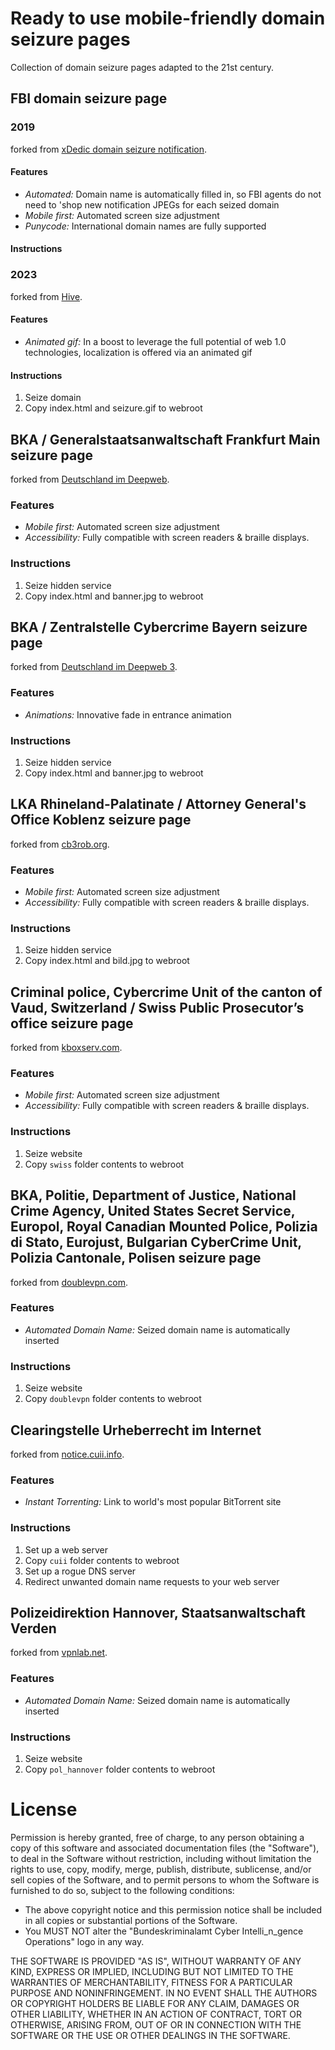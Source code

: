 # Ready to use mobile-friendly domain seizure pages

Collection of domain seizure pages adapted to the 21st century.

## FBI domain seizure page

### 2019

forked from [xDedic domain seizure notification](https://xdedic.biz).

#### Features

* *Automated:* Domain name is automatically filled in, so FBI agents do not need to 'shop new notification JPEGs for each seized domain
* *Mobile first:* Automated screen size adjustment
* *Punycode:* International domain names are fully supported

#### Instructions

### 2023

forked from [Hive](http://hiveleakdbtnp76ulyhi52eag6c6tyc3xw7ez7iqy6wc34gd2nekazyd.onion).

#### Features

* *Animated gif:* In a boost to leverage the full potential of web 1.0 technologies, localization is offered via an animated gif

#### Instructions

1. Seize domain
1. Copy index.html and seizure.gif to webroot

## BKA / Generalstaatsanwaltschaft Frankfurt Main seizure page

forked from [Deutschland im Deepweb](http://germanyhusicaysx.onion/).

### Features

* *Mobile first:* Automated screen size adjustment
* *Accessibility:* Fully compatible with screen readers & braille displays.

### Instructions

1. Seize hidden service
1. Copy index.html and banner.jpg to webroot

## BKA / Zentralstelle Cybercrime Bayern seizure page

forked from [Deutschland im Deepweb 3](http://germany2igel45jbmjdipfbzdswjcpjqzqozxt4l33452kzrrda2rbid.onion/).

### Features

* *Animations:* Innovative fade in entrance animation

### Instructions

1. Seize hidden service
1. Copy index.html and banner.jpg to webroot

## LKA Rhineland-Palatinate / Attorney General's Office Koblenz seizure page

forked from [cb3rob.org](http://cb3rob.org/).

### Features

* *Mobile first:* Automated screen size adjustment
* *Accessibility:* Fully compatible with screen readers & braille displays.

### Instructions

1. Seize hidden service
1. Copy index.html and bild.jpg to webroot

## Criminal police, Cybercrime Unit of the canton of Vaud, Switzerland / Swiss Public Prosecutor’s office seizure page

forked from [kboxserv.com](http://kboxserv.com/).

### Features

* *Mobile first:* Automated screen size adjustment
* *Accessibility:* Fully compatible with screen readers & braille displays.

### Instructions

1. Seize website
1. Copy ``swiss`` folder contents to webroot

## BKA, Politie, Department of Justice, National Crime Agency, United States Secret Service, Europol, Royal Canadian Mounted Police, Polizia di Stato, Eurojust, Bulgarian CyberCrime Unit, Polizia Cantonale, Polisen seizure page

forked from [doublevpn.com](https://www.doublevpn.com).

### Features

* *Automated Domain Name:* Seized domain name is automatically inserted

### Instructions

1. Seize website
1. Copy ``doublevpn`` folder contents to webroot

## Clearingstelle Urheberrecht im Internet

forked from [notice.cuii.info](https://notice.cuii.info).

### Features

* *Instant Torrenting:* Link to world's most popular BitTorrent site

### Instructions

1. Set up a web server
1. Copy ``cuii`` folder contents to webroot
1. Set up a rogue DNS server
1. Redirect unwanted domain name requests to your web server

## Polizeidirektion Hannover, Staatsanwaltschaft Verden

forked from [vpnlab.net](http://vpnlab.net/).

### Features

* *Automated Domain Name:* Seized domain name is automatically inserted

### Instructions

1. Seize website
1. Copy ``pol_hannover`` folder contents to webroot

# License

Permission is hereby granted, free of charge, to any person obtaining a copy of this software and associated documentation files (the "Software"), to deal in the Software without restriction, including without limitation the rights to use, copy, modify, merge, publish, distribute, sublicense, and/or sell copies of the Software, and to permit persons to whom the Software is furnished to do so, subject to the following conditions:

* The above copyright notice and this permission notice shall be included in all copies or substantial portions of the Software.
* You MUST NOT alter the "Bundeskriminalamt Cyber Intelli_n_gence Operations" logo in any way.

THE SOFTWARE IS PROVIDED "AS IS", WITHOUT WARRANTY OF ANY KIND, EXPRESS OR IMPLIED, INCLUDING BUT NOT LIMITED TO THE WARRANTIES OF MERCHANTABILITY, FITNESS FOR A PARTICULAR PURPOSE AND NONINFRINGEMENT. IN NO EVENT SHALL THE AUTHORS OR COPYRIGHT HOLDERS BE LIABLE FOR ANY CLAIM, DAMAGES OR OTHER LIABILITY, WHETHER IN AN ACTION OF CONTRACT, TORT OR OTHERWISE, ARISING FROM, OUT OF OR IN CONNECTION WITH THE SOFTWARE OR THE USE OR OTHER DEALINGS IN THE SOFTWARE.

